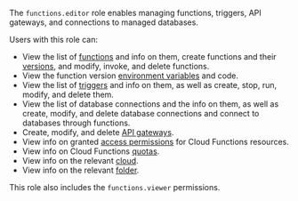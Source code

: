 The `functions.editor` role enables managing functions, triggers, API gateways, and connections to managed databases.

Users with this role can:
* View the list of [functions](../../functions/concepts/function.md) and info on them, create functions and their [versions](../../functions/concepts/function.md#version), and modify, invoke, and delete functions.
* View the function version [environment variables](../../functions/concepts/runtime/environment-variables.md) and code.
* View the list of [triggers](../../functions/concepts/trigger/index.md) and info on them, as well as create, stop, run, modify, and delete them.
* View the list of database connections and the info on them, as well as create, modify, and delete database connections and connect to databases through functions.
* Create, modify, and delete [API gateways](../../api-gateway/concepts/index.md).
* View info on granted [access permissions](../../iam/concepts/access-control/index.md) for Cloud Functions resources.
* View info on Cloud Functions [quotas](../../functions/concepts/limits.md#functions-quotas).
* View info on the relevant [cloud](../../resource-manager/concepts/resources-hierarchy.md#cloud).
* View info on the relevant [folder](../../resource-manager/concepts/resources-hierarchy.md#folder).

This role also includes the `functions.viewer` permissions.